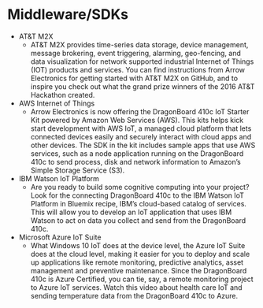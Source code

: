# Middleware/SDKs

- AT&T M2X
   - AT&T M2X provides time-series data storage, device management, message brokering, event triggering, alarming, geo-fencing,
   and data visualization for network supported industrial Internet of Things (IOT) products and services. You can find instructions
   from Arrow Electronics for getting started with AT&T M2X on GitHub, and to inspire you check out what the grand prize winners of the
   2016 AT&T Hackathon created.
- AWS Internet of Things 
   - Arrow Electronics is now offering the DragonBoard 410c IoT Starter Kit powered by Amazon Web Services (AWS).
   This kits helps kick start development with AWS IoT, a managed cloud platform that lets connected devices easily and
   securely interact with cloud apps and other devices. The SDK in the kit includes sample apps that use AWS services, such
   as a node application running on the DragonBoard 410c to send process, disk and network information to
   Amazon’s Simple Storage Service (S3).
- IBM Watson IoT Platform
   - Are you ready to build some cognitive computing into your project? Look for the connecting DragonBoard 410c to the IBM
   Watson IoT Platform in Bluemix recipe, IBM’s cloud-based catalog of services. This will allow you to develop an IoT application
   that uses IBM Watson to act on data you collect and send from the DragonBoard 410c.
- Microsoft Azure IoT Suite
   - What Windows 10 IoT does at the device level, the Azure IoT Suite does at the cloud level, making it easier for you to 
   deploy and scale up applications like remote monitoring, predictive analytics, asset management and preventive maintenance.
   Since the DragonBoard 410c is Azure Certified, you can tie, say, a remote monitoring project to Azure IoT services. Watch
   this video about health care IoT and sending temperature data from the DragonBoard 410c to Azure.
